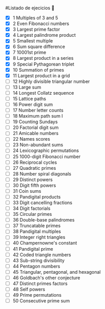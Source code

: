 #Listado de ejecicios :memo:

- [x] 1	Multiples of 3 and 5
- [x] 2	Even Fibonacci numbers
- [x] 3	Largest prime factor
- [x] 4	Largest palindrome product
- [x] 5	Smallest multiple
- [x] 6	Sum square difference
- [x] 7	10001st prime
- [x] 8	Largest product in a series
- [x] 9	Special Pythagorean triplet
- [x] 10	Summation of primes	
- [x] 11	Largest product in a grid	
- [ ] 12	Highly divisible triangular number	
- [ ] 13	Large sum
- [ ] 14	Longest Collatz sequence
- [ ] 15	Lattice paths
- [ ] 16	Power digit sum
- [ ] 17	Number letter counts
- [ ] 18	Maximum path sum I
- [ ] 19	Counting Sundays
- [ ] 20	Factorial digit sum
- [ ] 21	Amicable numbers
- [ ] 22	Names scores
- [ ] 23	Non-abundant sums
- [ ] 24	Lexicographic permutations
- [ ] 25	1000-digit Fibonacci number
- [ ] 26	Reciprocal cycles
- [ ] 27	Quadratic primes
- [ ] 28	Number spiral diagonals
- [ ] 29	Distinct powers
- [ ] 30	Digit fifth powers
- [ ] 31	Coin sums
- [ ] 32	Pandigital products
- [ ] 33	Digit cancelling fractions
- [ ] 34	Digit factorials
- [ ] 35	Circular primes
- [ ] 36	Double-base palindromes
- [ ] 37	Truncatable primes
- [ ] 38	Pandigital multiples
- [ ] 39	Integer right triangles
- [ ] 40	Champernowne's constant
- [ ] 41	Pandigital prime
- [ ] 42	Coded triangle numbers
- [ ] 43	Sub-string divisibility
- [ ] 44	Pentagon numbers
- [ ] 45	Triangular, pentagonal, and hexagonal
- [ ] 46	Goldbach's other conjecture
- [ ] 47	Distinct primes factors
- [ ] 48	Self powers
- [ ] 49	Prime permutations
- [ ] 50	Consecutive prime sum